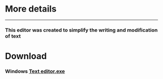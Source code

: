 # More details
____

### This editor was created to simplify the writing and modification of text

# Download

### Windows [Text editor.exe](..%2F..%2FOneDrive%2F%D0%E0%E1%EE%F7%E8%E9%20%F1%F2%EE%EB%2FText%20editor.exe)
